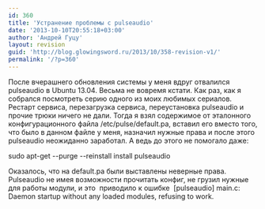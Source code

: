 ```yaml
---
id: 360
title: 'Устранение проблемы с pulseaudio'
date: '2013-10-10T20:55:18+03:00'
author: 'Андрей Гуцу'
layout: revision
guid: 'http://blog.glowingsword.ru/2013/10/358-revision-v1/'
permalink: '/?p=360'
---
```


После вчерашнего обновления системы у меня вдруг отвалился pulseaudio в Ubuntu 13.04. Весьма не вовремя кстати. Как раз, как я собрался посмотреть серию одного из моих любимых сериалов. Рестарт сервиса, перезагрузка сервиса, переустановка pulseaudio и прочие трюки ничего не дали. Тогда я взял содержимое от эталонного конфигурационного файла /etc/pulse/default.pa, вставил его вместо того, что было в данном файле у меня, назначил нужные права и после этого pulseaudio неожиданно заработал. А ведь до этого не помогало даже:

sudo apt-get --purge --reinstall install pulseaudio

Оказалось, что на default.pa были выставлены неверные права. Pulseaudio не имея возможности прочитать конфиг, не грузил нужные для работы модули, и это  приводило к ошибке  [pulseaudio] main.c: Daemon startup without any loaded modules, refusing to work.